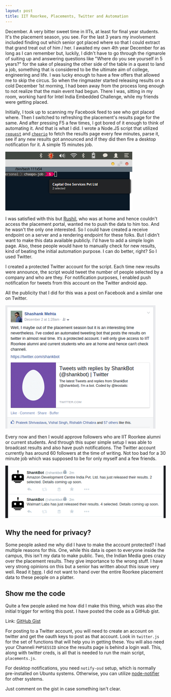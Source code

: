 ```yaml
---
layout: post
title: IIT Roorkee, Placements, Twitter and Automation
---
```

December. A very bitter sweet time in IITs, at least for final year students. It's the placement season, you see. For the last 3 years my involvement included finding out which senior got placed where so that I could extract that grand treat out of him / her. I awaited my own 4th year December for as long as I can remember but, luckily, I didn't have to go through the rigmarole of suiting up and answering questions like "Where do you see yourself in 5 years?" for the sake of pleasing the other side of the table in a quest to land a job, something that is considered to be the ultimate aim of college, engineering and life. I was lucky enough to have a few offers that allowed me to skip the circus. So when the ringmaster started releasing results on a cold December 1st morning, I had been away from the process long enough to not realize that the main event had begun. There I was, sitting in my room, working hard for Intel India Embedded Challenge, while my friends were getting placed. 

Initially, I took up to scanning my Facebook feed to see who got placed where. Then I switched to refreshing the placement's results page for the same. And after pressing F5 a few times, I got bored of it enough to think of automating it. And that is what I did. I wrote a Node.JS script that utilized [`request`](https://www.npmjs.org/package/request) and [`cheerio`](https://github.com/cheeriojs/cheerio) to fetch the results page every few minutes, parse it, see if any new results got announced and if they did then fire a desktop notification for it. A simple 15 minutes job. 

<div class="center">
    <img src="/images/posts/placements/desktop.png" alt="">
</div>

I was satisfied with this but [Rushil](https://twitter.com/rushil92), who was at home and hence couldn't access the placement portal, wanted me to push the data to him too. And he wasn't the only one interested. So I could have created a receive endpoint on a server and a rendering endpoint for these folks. But I didn't want to make this data available publicly. I'd have to add a simple login page. Also, these people would have to manually check for new results, kind of beating the initial automation purpose. I can do better, right? So I used Twitter.

I created a protected Twitter account for the script. Each time new results were announce, the script would tweet the number of people selected by a company and who are they. For notification purposes, I enabled push notification for tweets from this account on the Twitter android app. 

All the publicity that I did for this was a post on Facebook and a similar one on Twitter.

<div class="center">
    <img src="/images/posts/placements/fb.png" alt="">
</div>

Every now and then I would approve followers who are IIT Roorkee alumni or current students. And through this super simple setup I was able to broadcast results and also have push notifications. The Twitter account currently has around 60 followers at the time of writing. Not too bad for a 30 minute job which was supposed to be for only myself and a few friends.

<div class="center">
    <img src="/images/posts/placements/twitter.png" alt="">
</div>

## Why the need for privacy?
Some people asked me why did I have to make the account protected? I had multiple reasons for this. One, while this data is open to everyone inside the campus, this isn't my data to make public. Two, the Indian Media goes crazy over the placement results. They give importance to the wrong stuff. I have very strong opinions on this but a senior has written about this issue very well. Read it [here](http://buff.ly/1CHIlmG). I did not want to hand over the entire Roorkee placement data to these people on a platter.

## Show me the code
Quite a few people asked me how did I make this thing, which was also the initial trigger for writing this post. I have posted the code as a GitHub gist. 

Link: [GitHub Gist](https://gist.github.com/shashankmehta/d7d0233d8e919aaa5c35)

For posting to a Twitter account, you will need to create an account on twitter and get the oauth keys to post as that account. Look in `twitter.js` for the set of functions that will help you in getting these. You will also need your Channeli `PHPSESSID` since the results page is behind a login wall. This, along with twitter creds, is all that is needed to run the main script, `placements.js`. 

For desktop notifications, you need `notify-osd` setup, which is normally pre-installed on Ubuntu systems. Otherwise, you can utilize [node-notifier](https://github.com/mikaelbr/node-notifier) for other systems.

Just comment on the gist in case something isn't clear.